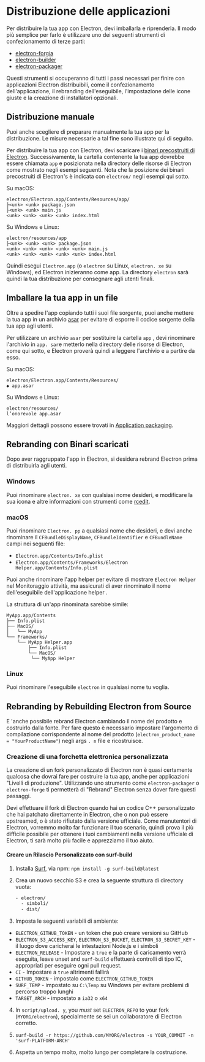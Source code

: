 # Distribuzione delle applicazioni

Per distribuire la tua app con Electron, devi imballarla e riprenderla. Il modo più semplice per farlo è utilizzare uno dei seguenti strumenti di confezionamento di terze parti:

* [electron-forgia](https://github.com/electron-userland/electron-forge)
* [electron-builder](https://github.com/electron-userland/electron-builder)
* [electron-packager](https://github.com/electron/electron-packager)

Questi strumenti si occuperanno di tutti i passi necessari per finire con applicazioni Electron distribuibili, come il confezionamento dell'applicazione, il rebranding dell'eseguibile, l'impostazione delle icone giuste e la creazione di installatori opzionali.

## Distribuzione manuale
Puoi anche scegliere di preparare manualmente la tua app per la distribuzione. Le misure necessarie a tal fine sono illustrate qui di seguito.

Per distribuire la tua app con Electron, devi scaricare i [binari precostruiti di Electron](https://github.com/electron/electron/releases). Successivamente, la cartella contenente la tua app dovrebbe essere chiamata `app` e posizionata nella directory delle risorse di Electron come mostrato negli esempi seguenti. Nota che la posizione dei binari precostruiti di Electron's è indicata con `electron/` negli esempi qui sotto.

Su macOS:

```plaintext
electron/Electron.app/Contents/Resources/app/
├<unk> <unk> package.json
├<unk> <unk> main.js
<unk> <unk> <unk> <unk> index.html
```

Su Windows e Linux:

```plaintext
electron/resources/app
├<unk> <unk> <unk> package.json
<unk> <unk> <unk> <unk> <unk> main.js
<unk> <unk> <unk> <unk> <unk> index.html
```

Quindi esegui `Electron.app` (o `electron` su Linux, `electron. xe` su Windows), ed Electron inizieranno come app. La directory `electron` sarà quindi la tua distribuzione per consegnare agli utenti finali.

## Imballare la tua app in un file

Oltre a spedire l'app copiando tutti i suoi file sorgente, puoi anche mettere la tua app in un archivio [asar](https://github.com/electron/asar) per evitare di esporre il codice sorgente della tua app agli utenti.

Per utilizzare un archivio `asar` per sostituire la cartella `app` , devi rinominare l'archivio in `app. sar`e metterlo nella directory delle risorse di Electron, come qui sotto, e Electron proverà quindi a leggere l'archivio e a partire da esso.

Su macOS:

```plaintext
electron/Electron.app/Contents/Resources/
◆ app.asar
```

Su Windows e Linux:

```plaintext
electron/resources/
l’onorevole app.asar
```

Maggiori dettagli possono essere trovati in [Application packaging](application-packaging.md).

## Rebranding con Binari scaricati

Dopo aver raggruppato l'app in Electron, si desidera rebrand Electron prima di distribuirla agli utenti.

### Windows

Puoi rinominare `electron. xe` con qualsiasi nome desideri, e modificare la sua icona e altre informazioni con strumenti come [rcedit](https://github.com/electron/rcedit).

### macOS

Puoi rinominare `Electron. pp` a qualsiasi nome che desideri, e devi anche rinominare il `CFBundleDisplayName`, `CFBundleIdentifier` e `CFBundleName` campi nei seguenti file:

* `Electron.app/Contents/Info.plist`
* `Electron.app/Contents/Frameworks/Electron Helper.app/Contents/Info.plist`

Puoi anche rinominare l'app helper per evitare di mostrare `Electron Helper` nel Monitoraggio attività, ma assicurati di aver rinominato il nome dell'eseguibile dell'applicazione helper .

La struttura di un'app rinominata sarebbe simile:

```plaintext
MyApp.app/Contents
├── Info.plist
├── MacOS/
│   └── MyApp
└── Frameworks/
    └── MyApp Helper.app
        ├── Info.plist
        └── MacOS/
         └── MyApp Helper
```

### Linux

Puoi rinominare l'eseguibile `electron` in qualsiasi nome tu voglia.

## Rebranding by Rebuilding Electron from Source

E 'anche possibile rebrand Electron cambiando il nome del prodotto e costruirlo dalla fonte. Per fare questo è necessario impostare l'argomento di compilazione corrispondente al nome del prodotto (`electron_product_name = "YourProductName"`) negli args `. n` file e ricostruisce.

### Creazione di una forchetta elettronica personalizzata

La creazione di un fork personalizzato di Electron non è quasi certamente qualcosa che dovrai fare per costruire la tua app, anche per applicazioni "Livelli di produzione". Utilizzando uno strumento come `electron-packager` o `electron-forge` ti permetterà di "Rebrand" Electron senza dover fare questi passaggi.

Devi effettuare il fork di Electron quando hai un codice C++ personalizzato che hai patchato direttamente in Electron, che o non può essere upstreamed, o è stato rifiutato dalla versione ufficiale. Come manutentori di Electron, vorremmo molto far funzionare il tuo scenario, quindi prova il più difficile possibile per ottenere i tuoi cambiamenti nella versione ufficiale di Electron, ti sarà molto più facile e apprezziamo il tuo aiuto.

#### Creare un Rilascio Personalizzato con surf-build

1. Installa [Surf](https://github.com/surf-build/surf), via npm: `npm install -g surf-build@latest`

2. Crea un nuovo secchio S3 e crea la seguente struttura di directory vuota:

    ```sh
    - electron/
      - simboli/
      - dist/
    ```

3. Imposta le seguenti variabili di ambiente:

  * `ELECTRON_GITHUB_TOKEN` - un token che può creare versioni su GitHub
  * `ELECTRON_S3_ACCESS_KEY`, `ELECTRON_S3_BUCKET`, `ELECTRON_S3_SECRET_KEY` - il luogo dove caricherai le intestazioni Node.js e i simboli
  * `ELECTRON_RELEASE` - Impostare a `true` e la parte di caricamento verrà eseguita, leave unset and `surf-build` effettuerà controlli di tipo IC, appropriati per eseguire ogni pull request.
  * `CI` - Impostare a `true` altrimenti fallirà
  * `GITHUB_TOKEN` - impostalo come `ELECTRON_GITHUB_TOKEN`
  * `SURF_TEMP` - impostato su `C:\Temp` su Windows per evitare problemi di percorso troppo lunghi
  * `TARGET_ARCH` - impostato a `ia32` o `x64`

4. In `script/upload. y`, you _must_ set `ELECTRON_REPO` to your fork (`MYORG/electron`), specialmente se sei un collaboratore di Electron corretto.

5. `surf-build -r https://github.com/MYORG/electron -s YOUR_COMMIT -n 'surf-PLATFORM-ARCH'`

6. Aspetta un tempo molto, molto lungo per completare la costruzione.
